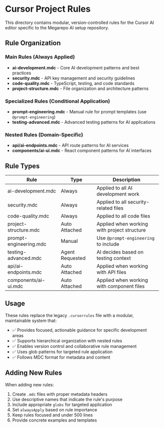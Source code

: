 # Cursor Project Rules

This directory contains modular, version-controlled rules for the Cursor AI editor specific to the Megarepo AI setup repository.

## Rule Organization

### Main Rules (Always Applied)
- **ai-development.mdc** - Core AI development patterns and best practices
- **security.mdc** - API key management and security guidelines  
- **code-quality.mdc** - TypeScript, testing, and code standards
- **project-structure.mdc** - File organization and architecture patterns

### Specialized Rules (Conditional Application)
- **prompt-engineering.mdc** - Manual rule for prompt templates (use `@prompt-engineering`)
- **testing-advanced.mdc** - Advanced testing patterns for AI applications

### Nested Rules (Domain-Specific)
- **api/ai-endpoints.mdc** - API route patterns for AI services
- **components/ai-ui.mdc** - React component patterns for AI interfaces

## Rule Types

| Rule | Type | Description |
|------|------|-------------|
| ai-development.mdc | Always | Applied to all AI development work |
| security.mdc | Always | Applied to all security-related files |
| code-quality.mdc | Always | Applied to all code files |
| project-structure.mdc | Auto Attached | Applied when working with project structure |
| prompt-engineering.mdc | Manual | Use `@prompt-engineering` to include |
| testing-advanced.mdc | Agent Requested | AI decides based on testing context |
| api/ai-endpoints.mdc | Auto Attached | Applied when working with API files |
| components/ai-ui.mdc | Auto Attached | Applied when working with component files |

## Usage

These rules replace the legacy `.cursorrules` file with a modular, maintainable system that:

- ✅ Provides focused, actionable guidance for specific development areas
- ✅ Supports hierarchical organization with nested rules
- ✅ Enables version control and collaborative rule management
- ✅ Uses glob patterns for targeted rule application
- ✅ Follows MDC format for metadata and content

## Adding New Rules

When adding new rules:
1. Create `.mdc` files with proper metadata headers
2. Use descriptive names that indicate the rule's purpose
3. Include appropriate `globs` for targeted application
4. Set `alwaysApply` based on rule importance
5. Keep rules focused and under 500 lines
6. Provide concrete examples and templates